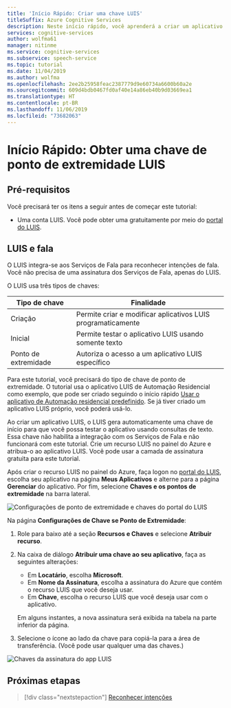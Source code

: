 ```yaml
---
title: 'Início Rápido: Criar uma chave LUIS'
titleSuffix: Azure Cognitive Services
description: Neste início rápido, você aprenderá a criar um aplicativo LUIS e a obter uma chave.
services: cognitive-services
author: wolfma61
manager: nitinme
ms.service: cognitive-services
ms.subservice: speech-service
ms.topic: tutorial
ms.date: 11/04/2019
ms.author: wolfma
ms.openlocfilehash: 2ee2b25958feac2387779d9e60734a6600b60a2e
ms.sourcegitcommit: 609d4bdb0467fd0af40e14a86eb40b9d03669ea1
ms.translationtype: HT
ms.contentlocale: pt-BR
ms.lasthandoff: 11/06/2019
ms.locfileid: "73682063"
---
```

# <a name="quickstart-getting-a-luis-endpoint-key"></a>Início Rápido: Obter uma chave de ponto de extremidade LUIS

## <a name="prerequisites"></a>Pré-requisitos

Você precisará ter os itens a seguir antes de começar este tutorial:

* Uma conta LUIS. Você pode obter uma gratuitamente por meio do [portal do LUIS](https://www.luis.ai/home).

## <a name="luis-and-speech"></a>LUIS e fala

O LUIS integra-se aos Serviços de Fala para reconhecer intenções de fala. Você não precisa de uma assinatura dos Serviços de Fala, apenas do LUIS.

O LUIS usa três tipos de chaves:

|Tipo de chave|Finalidade|
|--------|-------|
|Criação|Permite criar e modificar aplicativos LUIS programaticamente|
|Inicial|Permite testar o aplicativo LUIS usando somente texto|
|Ponto de extremidade |Autoriza o acesso a um aplicativo LUIS específico|

Para este tutorial, você precisará do tipo de chave de ponto de extremidade. O tutorial usa o aplicativo LUIS de Automação Residencial como exemplo, que pode ser criado seguindo o início rápido [Usar o aplicativo de Automação residencial predefinido](https://docs.microsoft.com/azure/cognitive-services/luis/luis-get-started-create-app). Se já tiver criado um aplicativo LUIS próprio, você poderá usá-lo.

Ao criar um aplicativo LUIS, o LUIS gera automaticamente uma chave de início para que você possa testar o aplicativo usando consultas de texto. Essa chave não habilita a integração com os Serviços de Fala e não funcionará com este tutorial. Crie um recurso LUIS no painel do Azure e atribua-o ao aplicativo LUIS. Você pode usar a camada de assinatura gratuita para este tutorial.

Após criar o recurso LUIS no painel do Azure, faça logon no [portal do LUIS](https://www.luis.ai/home), escolha seu aplicativo na página **Meus Aplicativos** e alterne para a página **Gerenciar** do aplicativo. Por fim, selecione **Chaves e os pontos de extremidade** na barra lateral.

![Configurações de ponto de extremidade e chaves do portal do LUIS](~/articles/cognitive-services/Speech-Service/media/sdk/luis-keys-endpoints-page.png)

Na página **Configurações de Chave se Ponto de Extremidade**:

1. Role para baixo até a seção **Recursos e Chaves** e selecione **Atribuir recurso**.
1. Na caixa de diálogo **Atribuir uma chave ao seu aplicativo**, faça as seguintes alterações:

   * Em **Locatário**, escolha **Microsoft**.
   * Em **Nome da Assinatura**, escolha a assinatura do Azure que contém o recurso LUIS que você deseja usar.
   * Em **Chave**, escolha o recurso LUIS que você deseja usar com o aplicativo.

   Em alguns instantes, a nova assinatura será exibida na tabela na parte inferior da página.

1. Selecione o ícone ao lado da chave para copiá-la para a área de transferência. (Você pode usar qualquer uma das chaves.)

![Chaves da assinatura do app LUIS](~/articles/cognitive-services/Speech-Service/media/sdk/luis-keys-assigned.png)


## <a name="next-steps"></a>Próximas etapas

> [!div class="nextstepaction"]
> [Reconhecer intenções](~/articles/cognitive-services/Speech-Service/quickstarts/intent-recognition.md)
